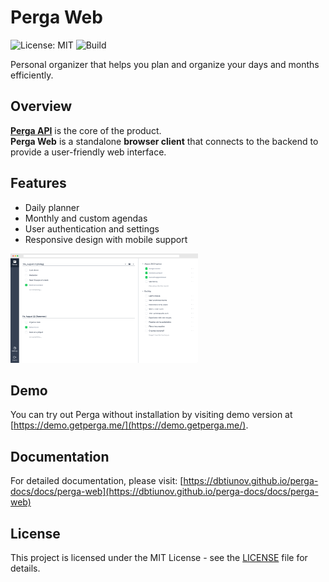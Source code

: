 # Perga Web

![License: MIT](https://img.shields.io/badge/License-MIT-blue.svg)
![Build](https://github.com/dbtiunov/perga-web/actions/workflows/ci.yml/badge.svg)

Personal organizer that helps you plan and organize your days and months efficiently.

## Overview

**[Perga API](https://github.com/dbtiunov/perga-api)** is the core of the product.  
**Perga Web** is a standalone **browser client** that connects to the backend to provide a user-friendly web interface.

## Features

- Daily planner
- Monthly and custom agendas
- User authentication and settings
- Responsive design with mobile support

<p>
  <img src="docs/assets/planner_screenshot.png" alt="Planner Screenshot" width="300" />
</p>

## Demo

You can try out Perga without installation by visiting demo version at [https://demo.getperga.me/](https://demo.getperga.me/).


## Documentation

For detailed documentation, please visit:
[https://dbtiunov.github.io/perga-docs/docs/perga-web](https://dbtiunov.github.io/perga-docs/docs/perga-web)

## License

This project is licensed under the MIT License - see the [LICENSE](LICENSE) file for details.
